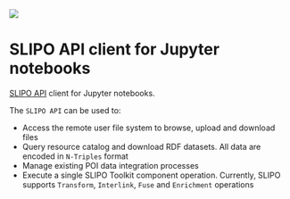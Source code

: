 <img src="https://raw.githubusercontent.com/SLIPO-EU/slipo-frames/master/docs/_static/slipo_logo.png" />

# SLIPO API client for Jupyter notebooks

[SLIPO API](https://github.com/SLIPO-EU) client for Jupyter notebooks.

The `SLIPO API` can be used to:

- Access the remote user file system to browse, upload and
  download files
- Query resource catalog and download RDF datasets. All data
  are encoded in `N-Triples` format
- Manage existing POI data integration processes
- Execute a single SLIPO Toolkit component operation. Currently,
  SLIPO supports `Transform`, `Interlink`, `Fuse` and `Enrichment`
  operations
